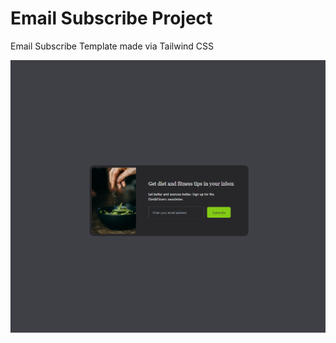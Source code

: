 # Email Subscribe Project

Email Subscribe Template made via Tailwind CSS

![Alt text](images/email-subscribe.png)
